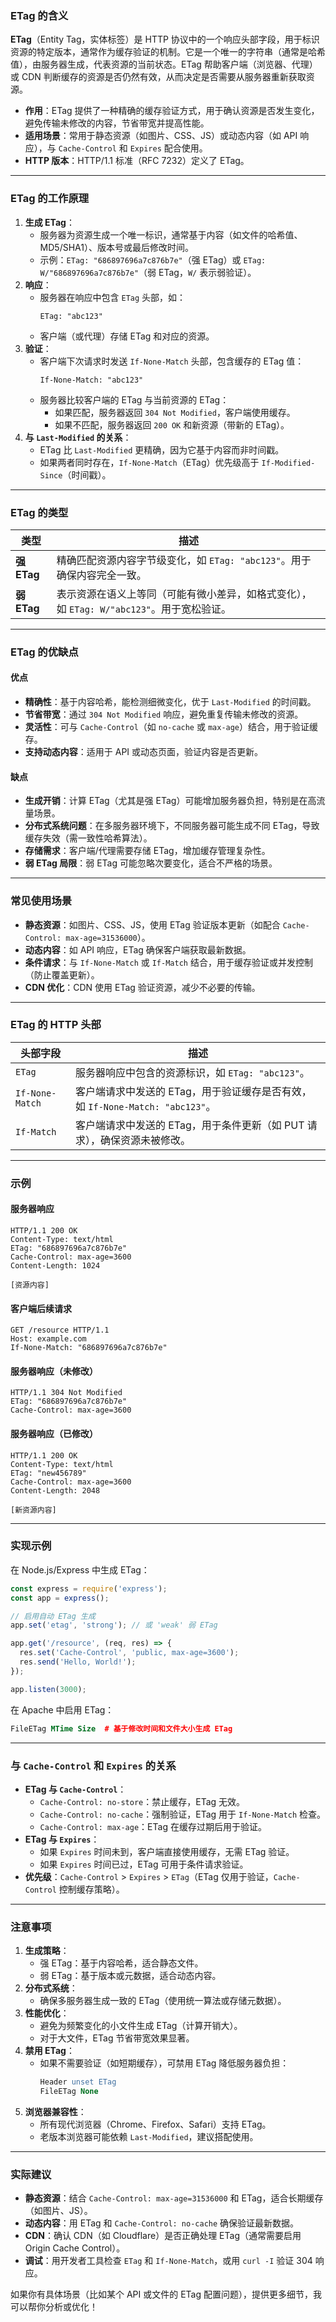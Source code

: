 ### ETag 的含义

**ETag**（Entity Tag，实体标签）是 HTTP 协议中的一个响应头部字段，用于标识资源的特定版本，通常作为缓存验证的机制。它是一个唯一的字符串（通常是哈希值），由服务器生成，代表资源的当前状态。ETag 帮助客户端（浏览器、代理）或 CDN 判断缓存的资源是否仍然有效，从而决定是否需要从服务器重新获取资源。

- **作用**：ETag 提供了一种精确的缓存验证方式，用于确认资源是否发生变化，避免传输未修改的内容，节省带宽并提高性能。
- **适用场景**：常用于静态资源（如图片、CSS、JS）或动态内容（如 API 响应），与 `Cache-Control` 和 `Expires` 配合使用。
- **HTTP 版本**：HTTP/1.1 标准（RFC 7232）定义了 ETag。

---

### ETag 的工作原理

1. **生成 ETag**：
   - 服务器为资源生成一个唯一标识，通常基于内容（如文件的哈希值、MD5/SHA1）、版本号或最后修改时间。
   - 示例：`ETag: "686897696a7c876b7e"`（强 ETag）或 `ETag: W/"686897696a7c876b7e"`（弱 ETag，`W/` 表示弱验证）。
2. **响应**：
   - 服务器在响应中包含 `ETag` 头部，如：
     ```
     ETag: "abc123"
     ```
   - 客户端（或代理）存储 ETag 和对应的资源。
3. **验证**：
   - 客户端下次请求时发送 `If-None-Match` 头部，包含缓存的 ETag 值：
     ```
     If-None-Match: "abc123"
     ```
   - 服务器比较客户端的 ETag 与当前资源的 ETag：
     - 如果匹配，服务器返回 `304 Not Modified`，客户端使用缓存。
     - 如果不匹配，服务器返回 `200 OK` 和新资源（带新的 ETag）。
4. **与 `Last-Modified` 的关系**：
   - ETag 比 `Last-Modified` 更精确，因为它基于内容而非时间戳。
   - 如果两者同时存在，`If-None-Match`（ETag）优先级高于 `If-Modified-Since`（时间戳）。

---

### ETag 的类型

| 类型       | 描述                                                                 |
|------------|----------------------------------------------------------------------|
| **强 ETag** | 精确匹配资源内容字节级变化，如 `ETag: "abc123"`。用于确保内容完全一致。 |
| **弱 ETag** | 表示资源在语义上等同（可能有微小差异，如格式变化），如 `ETag: W/"abc123"`。用于宽松验证。 |

---

### ETag 的优缺点

#### 优点
- **精确性**：基于内容哈希，能检测细微变化，优于 `Last-Modified` 的时间戳。
- **节省带宽**：通过 `304 Not Modified` 响应，避免重复传输未修改的资源。
- **灵活性**：可与 `Cache-Control`（如 `no-cache` 或 `max-age`）结合，用于验证缓存。
- **支持动态内容**：适用于 API 或动态页面，验证内容是否更新。

#### 缺点
- **生成开销**：计算 ETag（尤其是强 ETag）可能增加服务器负担，特别是在高流量场景。
- **分布式系统问题**：在多服务器环境下，不同服务器可能生成不同 ETag，导致缓存失效（需一致性哈希算法）。
- **存储需求**：客户端/代理需要存储 ETag，增加缓存管理复杂性。
- **弱 ETag 局限**：弱 ETag 可能忽略次要变化，适合不严格的场景。

---

### 常见使用场景
- **静态资源**：如图片、CSS、JS，使用 ETag 验证版本更新（如配合 `Cache-Control: max-age=31536000`）。
- **动态内容**：如 API 响应，ETag 确保客户端获取最新数据。
- **条件请求**：与 `If-None-Match` 或 `If-Match` 结合，用于缓存验证或并发控制（防止覆盖更新）。
- **CDN 优化**：CDN 使用 ETag 验证资源，减少不必要的传输。

---

### ETag 的 HTTP 头部
| 头部字段          | 描述                                                                 |
|-------------------|----------------------------------------------------------------------|
| `ETag`            | 服务器响应中包含的资源标识，如 `ETag: "abc123"`。                     |
| `If-None-Match`   | 客户端请求中发送的 ETag，用于验证缓存是否有效，如 `If-None-Match: "abc123"`。 |
| `If-Match`        | 客户端请求中发送的 ETag，用于条件更新（如 PUT 请求），确保资源未被修改。 |

---

### 示例

#### 服务器响应
```http
HTTP/1.1 200 OK
Content-Type: text/html
ETag: "686897696a7c876b7e"
Cache-Control: max-age=3600
Content-Length: 1024

[资源内容]
```

#### 客户端后续请求
```http
GET /resource HTTP/1.1
Host: example.com
If-None-Match: "686897696a7c876b7e"
```

#### 服务器响应（未修改）
```http
HTTP/1.1 304 Not Modified
ETag: "686897696a7c876b7e"
Cache-Control: max-age=3600
```

#### 服务器响应（已修改）
```http
HTTP/1.1 200 OK
Content-Type: text/html
ETag: "new456789"
Cache-Control: max-age=3600
Content-Length: 2048

[新资源内容]
```

---

### 实现示例
在 Node.js/Express 中生成 ETag：
```javascript
const express = require('express');
const app = express();

// 启用自动 ETag 生成
app.set('etag', 'strong'); // 或 'weak' 弱 ETag

app.get('/resource', (req, res) => {
  res.set('Cache-Control', 'public, max-age=3600');
  res.send('Hello, World!');
});

app.listen(3000);
```

在 Apache 中启用 ETag：
```apache
FileETag MTime Size  # 基于修改时间和文件大小生成 ETag
```

---

### 与 `Cache-Control` 和 `Expires` 的关系
- **ETag 与 `Cache-Control`**：
  - `Cache-Control: no-store`：禁止缓存，ETag 无效。
  - `Cache-Control: no-cache`：强制验证，ETag 用于 `If-None-Match` 检查。
  - `Cache-Control: max-age`：ETag 在缓存过期后用于验证。
- **ETag 与 `Expires`**：
  - 如果 `Expires` 时间未到，客户端直接使用缓存，无需 ETag 验证。
  - 如果 `Expires` 时间已过，ETag 可用于条件请求验证。
- **优先级**：`Cache-Control` > `Expires` > `ETag`（ETag 仅用于验证，`Cache-Control` 控制缓存策略）。

---

### 注意事项
1. **生成策略**：
   - 强 ETag：基于内容哈希，适合静态文件。
   - 弱 ETag：基于版本或元数据，适合动态内容。
2. **分布式系统**：
   - 确保多服务器生成一致的 ETag（使用统一算法或存储元数据）。
3. **性能优化**：
   - 避免为频繁变化的小文件生成 ETag（计算开销大）。
   - 对于大文件，ETag 节省带宽效果显著。
4. **禁用 ETag**：
   - 如果不需要验证（如短期缓存），可禁用 ETag 降低服务器负担：
     ```apache
     Header unset ETag
     FileETag None
     ```
5. **浏览器兼容性**：
   - 所有现代浏览器（Chrome、Firefox、Safari）支持 ETag。
   - 老版本浏览器可能依赖 `Last-Modified`，建议搭配使用。

---

### 实际建议
- **静态资源**：结合 `Cache-Control: max-age=31536000` 和 ETag，适合长期缓存（如图片、JS）。
- **动态内容**：用 ETag 和 `Cache-Control: no-cache` 确保验证最新数据。
- **CDN**：确认 CDN（如 Cloudflare）是否正确处理 ETag（通常需要启用 Origin Cache Control）。
- **调试**：用开发者工具检查 `ETag` 和 `If-None-Match`，或用 `curl -I` 验证 304 响应。

如果你有具体场景（比如某个 API 或文件的 ETag 配置问题），提供更多细节，我可以帮你分析或优化！